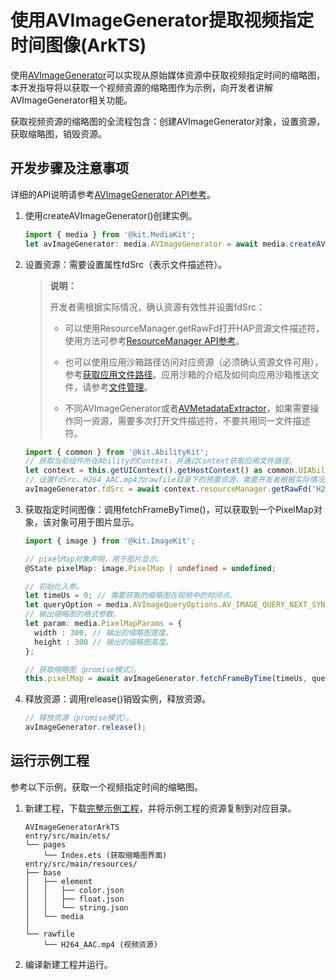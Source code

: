 # 使用AVImageGenerator提取视频指定时间图像(ArkTS)

使用[AVImageGenerator](media-kit-intro.md#avimagegenerator)可以实现从原始媒体资源中获取视频指定时间的缩略图，本开发指导将以获取一个视频资源的缩略图作为示例，向开发者讲解AVImageGenerator相关功能。

获取视频资源的缩略图的全流程包含：创建AVImageGenerator对象，设置资源，获取缩略图，销毁资源。

## 开发步骤及注意事项

详细的API说明请参考[AVImageGenerator API参考](../../reference/apis-media-kit/arkts-apis-media-AVImageGenerator.md)。

1. 使用createAVImageGenerator()创建实例。
   ```ts
   import { media } from '@kit.MediaKit';
   let avImageGenerator: media.AVImageGenerator = await media.createAVImageGenerator();
   ```

2. 设置资源：需要设置属性fdSrc（表示文件描述符）。
   > **说明：**
   >
   > 开发者需根据实际情况，确认资源有效性并设置fdSrc：
   > - 可以使用ResourceManager.getRawFd打开HAP资源文件描述符，使用方法可参考[ResourceManager API参考](../../reference/apis-localization-kit/js-apis-resource-manager.md#getrawfd9)。
   >
   > - 也可以使用应用沙箱路径访问对应资源（必须确认资源文件可用），参考[获取应用文件路径](../../application-models/application-context-stage.md#获取应用文件路径)。应用沙箱的介绍及如何向应用沙箱推送文件，请参考[文件管理](../../file-management/app-sandbox-directory.md)。
   >
   > - 不同AVImageGenerator或者[AVMetadataExtractor](../../reference/apis-media-kit/arkts-apis-media-AVMetadataExtractor.md)，如果需要操作同一资源，需要多次打开文件描述符，不要共用同一文件描述符。

   ```ts
   import { common } from '@kit.AbilityKit';
   // 获取当前组件所在Ability的Context，并通过Context获取应用文件路径。
   let context = this.getUIContext().getHostContext() as common.UIAbilityContext;
   // 设置fdSrc，H264_AAC.mp4为rawfile目录下的预置资源，需要开发者根据实际情况进行替换。
   avImageGenerator.fdSrc = await context.resourceManager.getRawFd('H264_AAC.mp4');
   ```

3. 获取指定时间图像：调用fetchFrameByTime()，可以获取到一个PixelMap对象，该对象可用于图片显示。
   ```ts
   import { image } from '@kit.ImageKit';

   // pixelMap对象声明，用于图片显示。
   @State pixelMap: image.PixelMap | undefined = undefined;

   // 初始化入参。
   let timeUs = 0; // 需要获取的缩略图在视频中的时间点。
   let queryOption = media.AVImageQueryOptions.AV_IMAGE_QUERY_NEXT_SYNC; // AV_IMAGE_QUERY_NEXT_SYNC表示选取传入时间点或之后的关键帧。
   // 输出缩略图的格式参数。
   let param: media.PixelMapParams = {
     width : 300, // 输出的缩略图宽度。
     height : 300 // 输出的缩略图高度。
   };

   // 获取缩略图（promise模式）。
   this.pixelMap = await avImageGenerator.fetchFrameByTime(timeUs, queryOption, param);
   ```

4. 释放资源：调用release()销毁实例，释放资源。
   ```ts
   // 释放资源（promise模式）。
   avImageGenerator.release();
   ```

## 运行示例工程

参考以下示例，获取一个视频指定时间的缩略图。

1. 新建工程，下载[完整示例工程](https://gitcode.com/openharmony/applications_app_samples/tree/master/code/DocsSample/Media/AVImageGenerator/AVImageGeneratorArkTS)，并将示例工程的资源复制到对应目录。
    ```
    AVImageGeneratorArkTS
    entry/src/main/ets/
    └── pages
        └── Index.ets (获取缩略图界面)
    entry/src/main/resources/
    ├── base
    │   ├── element
    │   │   ├── color.json
    │   │   ├── float.json
    │   │   └── string.json
    │   └── media
    │
    └── rawfile
        └── H264_AAC.mp4 (视频资源)
    ```
2. 编译新建工程并运行。